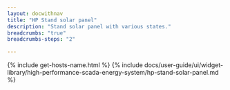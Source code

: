 ```yaml
---
layout: docwithnav
title: "HP Stand solar panel"
description: "Stand solar panel with various states."
breadcrumbs: "true"
breadcrumbs-steps: "2"

---
```

{% include get-hosts-name.html %}
{% include docs/user-guide/ui/widget-library/high-performance-scada-energy-system/hp-stand-solar-panel.md %}
